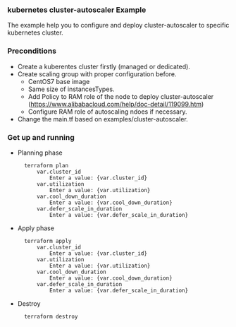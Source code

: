 ### kubernetes cluster-autoscaler Example

The example help you to configure and deploy cluster-autoscaler to specific kubernetes cluster.

### Preconditions  
* Create a kuberentes cluster firstly (managed or dedicated).
* Create scaling group with proper configuration before.
    * CentOS7 base image 
    * Same size of instancesTypes. 
    * Add Policy to RAM role of the node to deploy cluster-autoscaler (https://www.alibabacloud.com/help/doc-detail/119099.htm)
    * Configure RAM role of autoscaling ndoes if necessary. 
* Change the main.tf based on examples/cluster-autoscaler.

### Get up and running

* Planning phase

		terraform plan 
		    var.cluster_id
          		Enter a value: {var.cluster_id} 
    		var.utilization
  				Enter a value: {var.utilization} 
	    	var.cool_down_duration
	    		Enter a value: {var.cool_down_duration} 
			var.defer_scale_in_duration
  				Enter a value: {var.defer_scale_in_duration} 	
	    

* Apply phase

		terraform apply     	
		    var.cluster_id
          		Enter a value: {var.cluster_id} 
    		var.utilization
  				Enter a value: {var.utilization} 
	    	var.cool_down_duration
	    		Enter a value: {var.cool_down_duration} 
			var.defer_scale_in_duration
  				Enter a value: {var.defer_scale_in_duration} 
* Destroy 

		terraform destroy